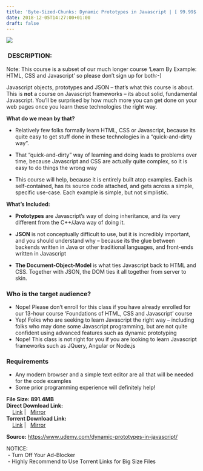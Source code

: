 ```yaml
---
title: 'Byte-Sized-Chunks: Dynamic Prototypes in Javascript | [ 99.99$ Course For Free ]'
date: 2018-12-05T14:27:00+01:00
draft: false
---
```


[![](https://1.bp.blogspot.com/-HWBVVZ24dB8/XAfQXIXah3I/AAAAAAAAAqs/ECAFOA6Nso4fvRED0ya34yWI_owiAkIrACLcBGAs/s640/Byte-Sized-Chunks.jpg)](https://1.bp.blogspot.com/-HWBVVZ24dB8/XAfQXIXah3I/AAAAAAAAAqs/ECAFOA6Nso4fvRED0ya34yWI_owiAkIrACLcBGAs/s1600/Byte-Sized-Chunks.jpg)

###  DESCRIPTION:

Note: This course is a subset of our much longer course ‘Learn By Example: HTML, CSS and Javascript’ so please don’t sign up for both:-)

Javascript objects, prototypes and JSON – that’s what this course is about.  
This is **not** a course on Javascript frameworks – its about solid, fundamental Javascript. You’ll be surprised by how much more you can get done on your web pages once you learn these technologies the right way.  

**What do we mean by that?**  

*   Relatively few folks formally learn HTML, CSS or Javascript, because its quite easy to get stuff done in these technologies in a “quick-and-dirty way”.

*   That “quick-and-dirty” way of learning and doing leads to problems over time, because Javascript and CSS are actually quite complex, so it is easy to do things the wrong way

*   This course will help, because it is entirely built atop examples. Each is self-contained, has its source code attached, and gets across a simple, specific use-case. Each example is simple, but not simplistic.

**What’s Included:**  

*   **Prototypes** are Javascript’s way of doing inheritance, and its very different from the C++/Java way of doing it.

*   **JSON** is not conceptually difficult to use, but it is incredibly important, and you should understand why – because its the glue between backends written in Java or other traditional languages, and front-ends written in Javascript

*   **The Document-Object-Model** is what ties Javascript back to HTML and CSS. Together with JSON, the DOM ties it all together from server to skin.

### Who is the target audience?

*   Nope! Please don’t enroll for this class if you have already enrolled for our 13-hour course ‘Foundations of HTML, CSS and Javascript’ course
*   Yep! Folks who are seeking to learn Javascript the right way – including folks who may done some Javascript programming, but are not quite confident using advanced features such as dynamic prototyping
*   Nope! This class is not right for you if you are looking to learn Javascript frameworks such as JQuery, Angular or Node.js

### Requirements

*   Any modern browser and a simple text editor are all that will be needed for the code examples
*   Some prior programming experience will definitely help!

**File Size: 891.4MB**  
**Direct Download Link:**  
    [Link](http://crowdurl.com/ByteSizedChunkslink1) |   [Mirror](http://crowdurl.com/ByteSizedChunkslink2)  
**Torrent Download Link:**  
    [Link](http://crowdurl.com/ByteSizedChunkstorrent1) |   [Mirror](http://crowdurl.com/ByteSizedChunkstorrent2)  
  
**Source:** https://www.udemy.com/dynamic-prototypes-in-javascript/  
  
NOTICE:  
 - Turn Off Your Ad-Blocker  
 - Highly Recommend to Use Torrent Links for Big Size Files